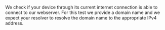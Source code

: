 We check if your device through its current internet connection is able to connect to our webserver. For this test we provide a domain name and we expect your resolver to resolve the domain name to the appropriate IPv4 address.
